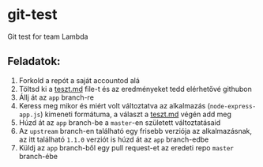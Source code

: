 # git-test
Git test for team Lambda

## Feladatok:

1. Forkold a repót a saját accountod alá
1. Töltsd ki a [teszt.md](teszt.md) file-t és az eredményeket tedd elérhetővé githubon
1. Állj át az `app` branch-re
1. Keress meg mikor és miért volt változtatva az alkalmazás (`node-express-app.js`) kimeneti formátuma, a választ a [teszt.md](teszt.md) végén add meg
1. Húzd át az `app` branch-be a `master`-en született változtatásaid
1. Az `upstream` branch-en található egy frisebb verziója az alkalmazásnak, az itt található `1.1.0` verziót is húzd át az `app` branch-edbe
1. Küldj az `app` branch-ből egy pull request-et az eredeti repo `master` branch-ébe

